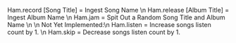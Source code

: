 Ham.record [Song Title] = Ingest Song Name \n
Ham.release [Album Title] = Ingest Album Name \n
Ham.jam = Spit Out a Random Song Title and Album Name \n
\n
Not Yet Implemented:\n
Ham.listen = Increase songs listen count by 1. \n
Ham.skip = Decrease songs listen count by 1.
